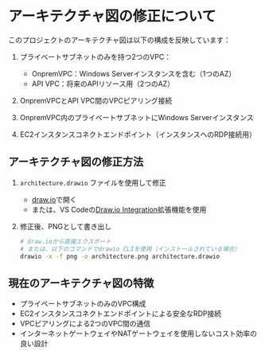 # アーキテクチャ図の修正について

このプロジェクトのアーキテクチャ図は以下の構成を反映しています：

1. プライベートサブネットのみを持つ2つのVPC：
   - OnpremVPC：Windows Serverインスタンスを含む（1つのAZ）
   - API VPC：将来のAPIリソース用（2つのAZ）

2. OnpremVPCとAPI VPC間のVPCピアリング接続

3. OnpremVPC内のプライベートサブネットにWindows Serverインスタンス

4. EC2インスタンスコネクトエンドポイント（インスタンスへのRDP接続用）

## アーキテクチャ図の修正方法

1. `architecture.drawio` ファイルを使用して修正
   - [draw.io](https://app.diagrams.net/)で開く
   - または、VS Codeの[Draw.io Integration](https://marketplace.visualstudio.com/items?itemName=hediet.vscode-drawio)拡張機能を使用

2. 修正後、PNGとして書き出し
   ```bash
   # draw.ioから直接エクスポート
   # または、以下のコマンドでdrawio CLIを使用（インストールされている場合）
   drawio -x -f png -o architecture.png architecture.drawio
   ```

## 現在のアーキテクチャ図の特徴

- プライベートサブネットのみのVPC構成
- EC2インスタンスコネクトエンドポイントによる安全なRDP接続
- VPCピアリングによる2つのVPC間の通信
- インターネットゲートウェイやNATゲートウェイを使用しないコスト効率の良い設計
